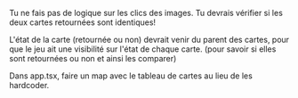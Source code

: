 Tu ne fais pas de logique sur les clics des images. Tu devrais vérifier si les deux cartes retournées sont identiques!

L'état de la carte (retournée ou non) devrait venir du parent des cartes, pour que le jeu ait une visibilité sur l'état de chaque carte. (pour savoir si elles sont retournées ou non et ainsi les comparer)

Dans app.tsx, faire un map avec le tableau de cartes au lieu de les hardcoder.
